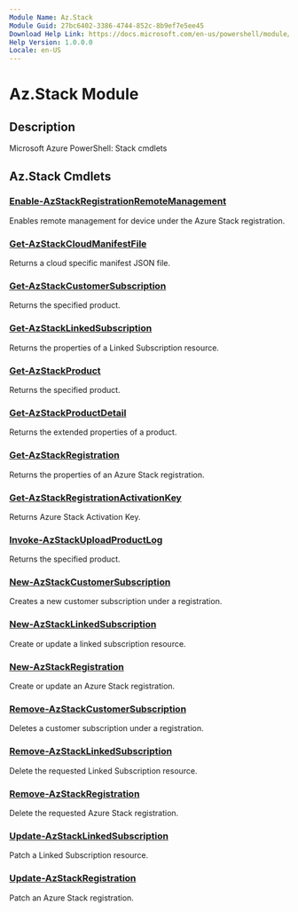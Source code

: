 ```yaml
---
Module Name: Az.Stack
Module Guid: 27bc6402-3386-4744-852c-8b9ef7e5ee45
Download Help Link: https://docs.microsoft.com/en-us/powershell/module/az.stack
Help Version: 1.0.0.0
Locale: en-US
---
```


# Az.Stack Module
## Description
Microsoft Azure PowerShell: Stack cmdlets

## Az.Stack Cmdlets
### [Enable-AzStackRegistrationRemoteManagement](Enable-AzStackRegistrationRemoteManagement.md)
Enables remote management for device under the Azure Stack registration.

### [Get-AzStackCloudManifestFile](Get-AzStackCloudManifestFile.md)
Returns a cloud specific manifest JSON file.

### [Get-AzStackCustomerSubscription](Get-AzStackCustomerSubscription.md)
Returns the specified product.

### [Get-AzStackLinkedSubscription](Get-AzStackLinkedSubscription.md)
Returns the properties of a Linked Subscription resource.

### [Get-AzStackProduct](Get-AzStackProduct.md)
Returns the specified product.

### [Get-AzStackProductDetail](Get-AzStackProductDetail.md)
Returns the extended properties of a product.

### [Get-AzStackRegistration](Get-AzStackRegistration.md)
Returns the properties of an Azure Stack registration.

### [Get-AzStackRegistrationActivationKey](Get-AzStackRegistrationActivationKey.md)
Returns Azure Stack Activation Key.

### [Invoke-AzStackUploadProductLog](Invoke-AzStackUploadProductLog.md)
Returns the specified product.

### [New-AzStackCustomerSubscription](New-AzStackCustomerSubscription.md)
Creates a new customer subscription under a registration.

### [New-AzStackLinkedSubscription](New-AzStackLinkedSubscription.md)
Create or update a linked subscription resource.

### [New-AzStackRegistration](New-AzStackRegistration.md)
Create or update an Azure Stack registration.

### [Remove-AzStackCustomerSubscription](Remove-AzStackCustomerSubscription.md)
Deletes a customer subscription under a registration.

### [Remove-AzStackLinkedSubscription](Remove-AzStackLinkedSubscription.md)
Delete the requested Linked Subscription resource.

### [Remove-AzStackRegistration](Remove-AzStackRegistration.md)
Delete the requested Azure Stack registration.

### [Update-AzStackLinkedSubscription](Update-AzStackLinkedSubscription.md)
Patch a Linked Subscription resource.

### [Update-AzStackRegistration](Update-AzStackRegistration.md)
Patch an Azure Stack registration.

